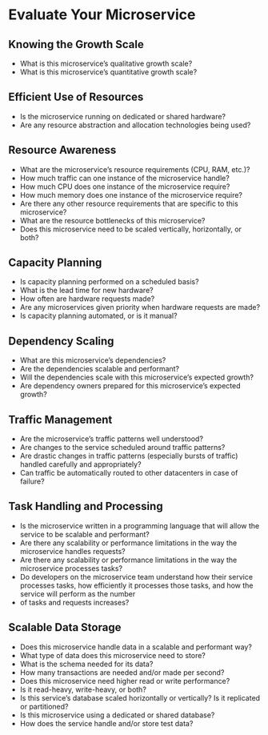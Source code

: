 # Evaluate Your Microservice

## Knowing the Growth Scale

* What is this microservice’s qualitative growth scale?
* What is this microservice’s quantitative growth scale?

## Efficient Use of Resources

* Is the microservice running on dedicated or shared hardware?
* Are any resource abstraction and allocation technologies being used?

## Resource Awareness

* What are the microservice’s resource requirements (CPU, RAM, etc.)?
* How much traffic can one instance of the microservice handle?
* How much CPU does one instance of the microservice require?
* How much memory does one instance of the microservice require?
* Are there any other resource requirements that are specific to this microservice?
* What are the resource bottlenecks of this microservice?
* Does this microservice need to be scaled vertically, horizontally, or both?

## Capacity Planning

* Is capacity planning performed on a scheduled basis?
* What is the lead time for new hardware?
* How often are hardware requests made?
* Are any microservices given priority when hardware requests are made?
* Is capacity planning automated, or is it manual?

## Dependency Scaling

* What are this microservice’s dependencies?
* Are the dependencies scalable and performant?
* Will the dependencies scale with this microservice’s expected growth?
* Are dependency owners prepared for this microservice’s expected growth?

## Traffic Management

* Are the microservice’s traffic patterns well understood?
* Are changes to the service scheduled around traffic patterns?
* Are drastic changes in traffic patterns (especially bursts of traffic) handled carefully and appropriately?
* Can traffic be automatically routed to other datacenters in case of failure?

## Task Handling and Processing

* Is the microservice written in a programming language that will allow the service to be scalable and performant?
* Are there any scalability or performance limitations in the way the microservice handles  requests?
* Are there any scalability or performance limitations in the way the microservice processes tasks?
* Do developers on the microservice team understand how their service processes tasks, how efficiently it processes those tasks, and how the service will perform as the number
* of tasks and requests increases?

## Scalable Data Storage

* Does this microservice handle data in a scalable and performant way?
* What type of data does this microservice need to store?
* What is the schema needed for its data?
* How many transactions are needed and/or made per second?
* Does this microservice need higher read or write performance?
* Is it read-heavy, write-heavy, or both?
* Is this service’s database scaled horizontally or vertically? Is it replicated or partitioned?
* Is this microservice using a dedicated or shared database?
* How does the service handle and/or store test data?